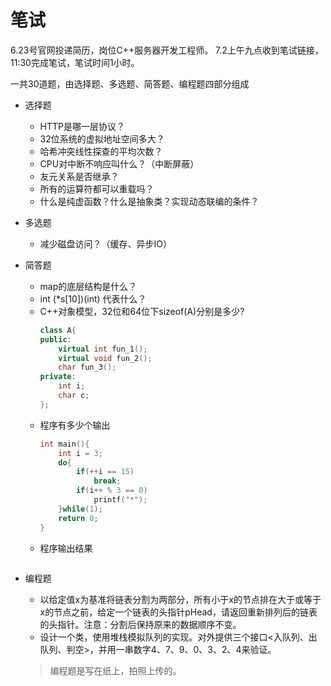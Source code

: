 # 笔试
6.23号官网投递简历，岗位C++服务器开发工程师。
7.2上午九点收到笔试链接，11:30完成笔试，笔试时间1小时。

一共30道题，由选择题、多选题、简答题、编程题四部分组成
- 选择题
    - HTTP是哪一层协议？
    - 32位系统的虚拟地址空间多大？
    - 哈希冲突线性探查的平均次数？
    - CPU对中断不响应叫什么？（中断屏蔽）
    - 友元关系是否继承？
    - 所有的运算符都可以重载吗？
    - 什么是纯虚函数？什么是抽象类？实现动态联编的条件？
- 多选题
    - 减少磁盘访问？（缓存、异步IO）
- 简答题
    - map的底层结构是什么？
    - int (*s[10])(int) 代表什么？
    - C++对象模型，32位和64位下sizeof(A)分别是多少?
        ```cpp
        class A{
        public:
            virtual int fun_1();
            virtual void fun_2();
            char fun_3();
        private:
            int i;
            char c;
        };
        ```
    - 程序有多少个输出
        ```cpp
        int main(){
            int i = 3;
            do{
                if(++i == 15)
                    break;
                if(i++ % 3 == 0)
                    printf("*");
            }while(1);
            return 0;
        }
        ```
    - 程序输出结果
        ```cpp
        
        ```
- 编程题
    - 以给定值x为基准将链表分割为两部分，所有小于x的节点排在大于或等于x的节点之前，给定一个链表的头指针pHead，请返回重新排列后的链表的头指针。注意：分割后保持原来的数据顺序不变。
    - 设计一个类，使用堆栈模拟队列的实现。对外提供三个接口<入队列、出队列、判空>，并用一串数字4、7、9、0、3、2、4来验证。

    > 编程题是写在纸上，拍照上传的。